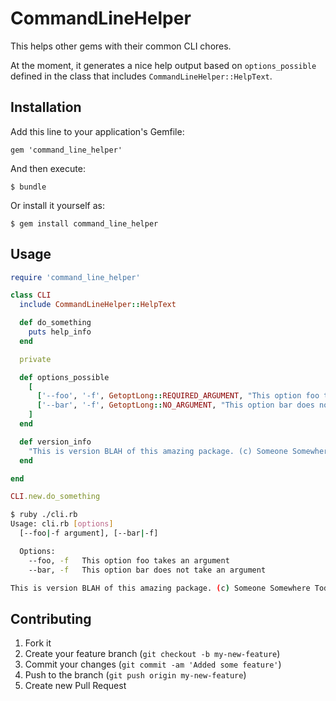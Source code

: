 # CommandLineHelper

This helps other gems with their common CLI chores.

At the moment, it generates a nice help output based on `options_possible` defined in the
class that includes `CommandLineHelper::HelpText`.

## Installation

Add this line to your application's Gemfile:

    gem 'command_line_helper'

And then execute:

    $ bundle

Or install it yourself as:

    $ gem install command_line_helper

## Usage

```ruby
require 'command_line_helper'

class CLI
  include CommandLineHelper::HelpText

  def do_something
    puts help_info
  end

  private

  def options_possible
    [
      ['--foo', '-f', GetoptLong::REQUIRED_ARGUMENT, "This option foo takes an argument"],
      ['--bar', '-f', GetoptLong::NO_ARGUMENT, "This option bar does not take an argument"]
    ]
  end

  def version_info
    "This is version BLAH of this amazing package. (c) Someone Somewhere Today."
  end

end

CLI.new.do_something
```

```bash
$ ruby ./cli.rb
Usage: cli.rb [options]
  [--foo|-f argument], [--bar|-f]

  Options:
    --foo, -f   This option foo takes an argument
    --bar, -f   This option bar does not take an argument

This is version BLAH of this amazing package. (c) Someone Somewhere Today.
```

## Contributing

1. Fork it
2. Create your feature branch (`git checkout -b my-new-feature`)
3. Commit your changes (`git commit -am 'Added some feature'`)
4. Push to the branch (`git push origin my-new-feature`)
5. Create new Pull Request
